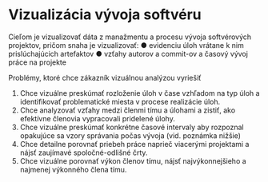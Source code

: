 # Vizualizácia vývoja softvéru

Cieľom je vizualizovať dáta z manažmentu a procesu vývoja softvérových projektov,
pričom snaha je vizualizovať:
● evidenciu úloh vrátane k nim prislúchajúcich artefaktov
● vzťahy autorov a commit-ov a časový vývoj práce na projekte

Problémy, ktoré chce zákazník vizuálnou analýzou
vyriešiť
1. Chce vizuálne preskúmať rozloženie úloh v čase vzhľadom na typ úloh a
identifikovať problematické miesta v procese realizácie úloh.
2. Chce analyzovať vzťahy medzi členmi tímu a úlohami a zistiť, ako efektívne
členovia vypracovali pridelené úlohy.
3. Chce vizuálne preskúmať konkrétne časové intervaly aby rozpoznal
opakujúce sa vzory správania počas vývoja (vid. poznámka nižšie)
4. Chce detailne porovnať priebeh práce naprieč viacerými projektami a nájsť
zaujímavé spoločné-odlišné črty.
5. Chce vizuálne porovnať výkon členov tímu, nájsť najvýkonnejšieho a
najmenej výkonného člena tímu.

